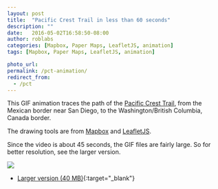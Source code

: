 ```yaml
---
layout: post
title:  "Pacific Crest Trail in less than 60 seconds"
description: ""
date:   2016-05-02T16:58:50-08:00
author: roblabs
categories: [Mapbox, Paper Maps, LeafletJS, animation]
tags: [Mapbox, Paper Maps, LeafletJS, animation]

photo_url:
permalink: /pct-animation/
redirect_from:
  - /pct
---
```


This GIF animation traces the path of the [Pacific Crest Trail](http://www.pcta.org), from the Mexican border near San Diego, to the Washington/British Columbia, Canada border.

The drawing tools are from [Mapbox](http://mapbox.com) and [LeafletJS](http://LeafletJS.com).

Since the video is about 45 seconds, the GIF files are fairly large.  So for better resolution, see the larger version.


![](https://github.com/roblabs/roblabs.github.com/raw/master/images/pct-animation-480-medium.gif)  

* [Larger version (40 MB)](https://drive.google.com/file/d/0Bz03QjAuY_6CNkF6MFBmODZ6cE0/view?pref=2&pli=1){:target="_blank"}

[tsg]:  http://www.timestampgenerator.com
